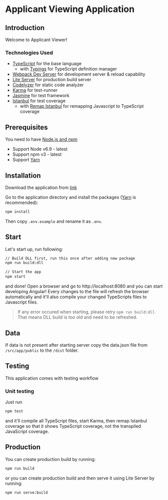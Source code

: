 # Applicant Viewing Application

## Introduction
Welcome to Applicant Viewer!

### Technologies Used
* [TypeScript](http://www.typescriptlang.org/) for the base language
  * with [Typings](https://github.com/typings/typings) for TypeScript definition manager
* [Webpack Dev Server](https://webpack.github.io/docs/webpack-dev-server.html) for development server & reload capability
* [Lite Server](https://github.com/johnpapa/lite-server) for production build server
* [Codelyzer](https://github.com/mgechev/codelyzer) for static code analyzer
* [Karma](http://karma-runner.github.io/) for test-runner
* [Jasmine](http://jasmine.github.io/) for test framework
* [Istanbul](https://github.com/gotwarlost/istanbul) for test coverage
  * with [Remap Istanbul](https://github.com/SitePen/remap-istanbul) for remapping Javascript to TypeScript coverage

## Prerequisites
You need to have [Node.js and npm](https://nodejs.org/en/)
- Support Node v6.9 - latest
- Support npm v3 - latest
- Support [Yarn](https://yarnpkg.com/)

## Installation
Download the application from [link](https://github.com/BrianChildress83/applicant-viewer.git)

Go to the application directory and install the packages ([Yarn](https://github.com/yarnpkg/yarn) is recommended):
```bash
npm install
```

Then copy `.env.example` and rename it as `.env`.

## Start
Let's start up, run following:
```bash
// Build DLL first, run this once after adding new package
npm run build:dll

// Start the app
npm start
```

and done! Open a browser and go to http://localhost:8080 and you can start developing Angular!
Every changes to the file will refresh the browser automatically
and it'll also compile your changed TypeScripts files to Javascript files.

> If any error occured when starting, please retry `npm run build:dll`.
That means DLL build is too old and need to be refreshed.

## Data
If data is not present after starting server copy the data.json file from `/src/app/public` to the `/dist` folder.

## Testing
This application comes with testing workflow

### Unit testing
Just run
```bash
npm test
```
and it'll compile all TypeScript files, start Karma, then remap Istanbul coverage so that it shows TypeScript coverage, not the transpiled JavaScript coverage.

## Production

You can create production build by running:
```bash
npm run build
```
or you can create production build and then serve it using Lite Server by running:
```bash
npm run serve:build
```